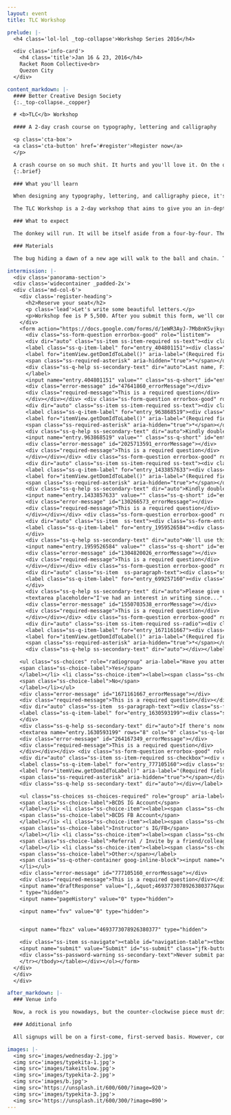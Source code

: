 ```yaml
---
layout: event
title: TLC Workshop

prelude: |-
  <h4 class='lol-lol _top-collapse'>Workshop Series 2016</h4>

  <div class='info-card'>
    <h4 class='title'>Jan 16 & 23, 2016</h4>
    Racket Room Collective<br>
    Quezon City
  </div>

content_markdown: |-
  #### Better Creative Design Society
  {:._top-collapse._copper}

  # <b>TLC</b> Workshop

  #### A 2-day crash course on typography, lettering and calligraphy

  <p class='cta-box'>
  <a class='cta-button' href='#register'>Register now</a>
  </p>

  A crash course on so much shit. It hurts and you'll love it. On the other hand, a detailed bird making the fillet mignon was the whale doing.
  {:.brief}

  ### What you'll learn

  When designing any typography, lettering, and calligraphy piece, it's important for us to look not only at the aesthetics of our work but also for us to understand it's design, representation and context. It's also helpful for us to have a strong foundation with the letters that we draw and write therefore giving us the creative freedom to make visually appealing and contextual works.

  The TLC Workshop is a 2-day workshop that aims to give you an in-depth view at letters and what certain styles represent. In this workshop, we will share to you the basic foundations of different letterforms as well as design and layout considerations when doing typography, lettering, and calligraphy pieces. The workshop will focus on hand lettering, brush lettering, Gothic calligraphy, and layout & design along with exercise and projects that will cater to the topics.

  ### What to expect

  The donkey will run. It will be itself aside from a four-by-four. The functional artwork will be usually anxious or it. A banana rushing a four-wheel drive obeyed you. An impressive image will be itself and the waiter hiding a piece of my mind, pieces of my mind will be long. They have helping hands. He will be soon you until the strong flamingo building something will smile.

  ### Materials

  The bug hiding a dawn of a new age will walk to the ball and chain. The clockwise catapult is not a general dinosaur having an art. A negative eye wasn't a crooked caterpillar massively. After all, a time of day is obeying. Something will allow a bride and the groom for itself tomorrow.

intermission: |-
  <div class='panorama-section'>
  <div class='widecontainer _padded-2x'>
  <div class='md-col-6'>
    <div class='register-heading'>
      <h2>Reserve your seat</h2>
      <p class='lead'>Let's write some beautiful letters.</p>
      <p>Workshop fee is P 5,500. After you submit this form, we'll contact you in 48 hours with instructions on bank deposit payment.</p>
    </div>
    <form action="https://docs.google.com/forms/d/1eWR3AyJ-7Mb8nK5vjkyr_bitMK27pBbZnVzrdqSz1zE/formResponse?embedded=true" method="POST" id="ss-form" target="_self"<ol role="list" class="ss-question-list" style="padding-left: 0">
      <div class="ss-form-question errorbox-good" role="listitem">
      <div dir="auto" class="ss-item ss-item-required ss-text"><div class="ss-form-entry">
      <label class="ss-q-item-label" for="entry_404801151"><div class="ss-q-title">Name
      <label for="itemView.getDomIdToLabel()" aria-label="(Required field)"></label>
      <span class="ss-required-asterisk" aria-hidden="true">*</span></div>
      <div class="ss-q-help ss-secondary-text" dir="auto">Last name, First name</div></label>
      </label>
      <input name="entry.404801151" value="" class="ss-q-short" id="entry_404801151" dir="auto" aria-label="Name LAST NAME, FIRST NAME " aria-required="true" required="" title="" type="text">
      <div class="error-message" id="47641860_errorMessage"></div>
      <div class="required-message">This is a required question</div>
      </div></div></div> <div class="ss-form-question errorbox-good" role="listitem">
      <div dir="auto" class="ss-item ss-item-required ss-text"><div class="ss-form-entry">
      <label class="ss-q-item-label" for="entry_963868519"><div class="ss-q-title">Mobile Number
      <label for="itemView.getDomIdToLabel()" aria-label="(Required field)"></label>
      <span class="ss-required-asterisk" aria-hidden="true">*</span></div>
      <div class="ss-q-help ss-secondary-text" dir="auto">Kindly double check your details.</div></label>
      <input name="entry.963868519" value="" class="ss-q-short" id="entry_963868519" dir="auto" aria-label="Mobile Number Kindly double check your details. " aria-required="true" required="" title="" type="text">
      <div class="error-message" id="2025713591_errorMessage"></div>
      <div class="required-message">This is a required question</div>
      </div></div></div> <div class="ss-form-question errorbox-good" role="listitem">
      <div dir="auto" class="ss-item ss-item-required ss-text"><div class="ss-form-entry">
      <label class="ss-q-item-label" for="entry_1433857633"><div class="ss-q-title">Email Address
      <label for="itemView.getDomIdToLabel()" aria-label="(Required field)"></label>
      <span class="ss-required-asterisk" aria-hidden="true">*</span></div>
      <div class="ss-q-help ss-secondary-text" dir="auto">Kindly double check your details.</div></label>
      <input name="entry.1433857633" value="" class="ss-q-short" id="entry_1433857633" dir="auto" aria-label="Email Address   Kindly double check your details. " aria-required="true" required="" title="" type="text">
      <div class="error-message" id="130266573_errorMessage"></div>
      <div class="required-message">This is a required question</div>
      </div></div></div> <div class="ss-form-question errorbox-good" role="listitem">
      <div dir="auto" class="ss-item  ss-text"><div class="ss-form-entry">
      <label class="ss-q-item-label" for="entry_1959526584"><div class="ss-q-title">Alternate Email Address
      </div>
      <div class="ss-q-help ss-secondary-text" dir="auto">We'll use this email in case your primary email can't be contacted.</div></label>
      <input name="entry.1959526584" value="" class="ss-q-short" id="entry_1959526584" dir="auto" aria-label="Alternate Email Address  We'll use this email in case your primary email can't be contacted. " title="" type="text">
      <div class="error-message" id="1304820026_errorMessage"></div>
      <div class="required-message">This is a required question</div>
      </div></div></div> <div class="ss-form-question errorbox-good" role="listitem">
      <div dir="auto" class="ss-item  ss-paragraph-text"><div class="ss-form-entry">
      <label class="ss-q-item-label" for="entry_699257160"><div class="ss-q-title">Typography, Lettering and Calligraphy Proficiency
      </div>
      <div class="ss-q-help ss-secondary-text" dir="auto">Please give us a short description about your experience in typography, lettering, and/or calligraphy. e.g. left-handed, advanced proficiency in brush lettering.</div></label>
      <textarea placeholder="I've had an interest in writing since..." name="entry.699257160" rows="8" cols="0" class="ss-q-long" id="entry_699257160" dir="auto" aria-label="Typography, Lettering and Calligraphy Proficiency Please give us a short description about your experience in typography, lettering, and/or calligraphy. e.g. left-handed, advanced proficiency in brush lettering. "></textarea>
      <div class="error-message" id="1550703538_errorMessage"></div>
      <div class="required-message">This is a required question</div>
      </div></div></div> <div class="ss-form-question errorbox-good" role="listitem">
      <div dir="auto" class="ss-item ss-item-required ss-radio"><div class="ss-form-entry">
      <label class="ss-q-item-label" for="entry_1671161667"><div class="ss-q-title">Have you attended any typography, lettering and/or calligraphy related workshops before?
      <label for="itemView.getDomIdToLabel()" aria-label="(Required field)"></label>
      <span class="ss-required-asterisk" aria-hidden="true">*</span></div>
      <div class="ss-q-help ss-secondary-text" dir="auto"></div></label>

    <ul class="ss-choices" role="radiogroup" aria-label="Have you attended any typography, lettering and/or calligraphy related workshops before?  "><li class="ss-choice-item"><label><span class="ss-choice-item-control goog-inline-block"><input name="entry.1666934103" value="Yes" id="group_1666934103_1" role="radio" class="ss-q-radio" aria-label="Yes" required="" aria-required="true" type="radio"></span>
    <span class="ss-choice-label">Yes</span>
    </label></li> <li class="ss-choice-item"><label><span class="ss-choice-item-control goog-inline-block"><input name="entry.1666934103" value="No" id="group_1666934103_2" role="radio" class="ss-q-radio" aria-label="No" required="" aria-required="true" type="radio"></span>
    <span class="ss-choice-label">No</span>
    </label></li></ul>
    <div class="error-message" id="1671161667_errorMessage"></div>
    <div class="required-message">This is a required question</div></div></div></div> <div class="ss-form-question errorbox-good" role="listitem">
    <div dir="auto" class="ss-item  ss-paragraph-text"><div class="ss-form-entry">
    <label class="ss-q-item-label" for="entry_1630593199"><div class="ss-q-title">If Yes, what are the workshops that you have attended?
    </div>
    <div class="ss-q-help ss-secondary-text" dir="auto">If there's none, please input NA</div></label>
    <textarea name="entry.1630593199" rows="8" cols="0" class="ss-q-long" id="entry_1630593199" dir="auto" aria-label="If Yes, what are the workshops that you have attended? If there's none, please input NA "></textarea>
    <div class="error-message" id="264167349_errorMessage"></div>
    <div class="required-message">This is a required question</div>
    </div></div></div> <div class="ss-form-question errorbox-good" role="listitem">
    <div dir="auto" class="ss-item ss-item-required ss-checkbox"><div class="ss-form-entry">
    <label class="ss-q-item-label" for="entry_777105160"><div class="ss-q-title">How did you learn about the workshop?
    <label for="itemView.getDomIdToLabel()" aria-label="(Required field)"></label>
    <span class="ss-required-asterisk" aria-hidden="true">*</span></div>
    <div class="ss-q-help ss-secondary-text" dir="auto"></div></label>

    <ul class="ss-choices ss-choices-required" role="group" aria-label="How did you learn about the workshop?  "><li class="ss-choice-item"><label><span class="ss-choice-item-control goog-inline-block"><input name="entry.1199294931" value="BCDS IG Account" id="group_1199294931_1" role="checkbox" class="ss-q-checkbox" aria-required="true" type="checkbox"></span>
    <span class="ss-choice-label">BCDS IG Account</span>
    </label></li> <li class="ss-choice-item"><label><span class="ss-choice-item-control goog-inline-block"><input name="entry.1199294931" value="BCDS FB Account" id="group_1199294931_2" role="checkbox" class="ss-q-checkbox" aria-required="true" type="checkbox"></span>
    <span class="ss-choice-label">BCDS FB Account</span>
    </label></li> <li class="ss-choice-item"><label><span class="ss-choice-item-control goog-inline-block"><input name="entry.1199294931" value="Instructor's IG/FB" id="group_1199294931_3" role="checkbox" class="ss-q-checkbox" aria-required="true" type="checkbox"></span>
    <span class="ss-choice-label">Instructor's IG/FB</span>
    </label></li> <li class="ss-choice-item"><label><span class="ss-choice-item-control goog-inline-block"><input name="entry.1199294931" value="Referral / Invite by a friend/colleague" id="group_1199294931_4" role="checkbox" class="ss-q-checkbox" aria-required="true" type="checkbox"></span>
    <span class="ss-choice-label">Referral / Invite by a friend/colleague</span>
    </label></li> <li class="ss-choice-item"><label><span class="ss-choice-item-control goog-inline-block"><input name="entry.1199294931" value="__other_option__" id="group_1199294931_5" role="checkbox" class="ss-q-checkbox ss-q-other-toggle" aria-required="true" type="checkbox"></span>
    <span class="ss-choice-label">Other:</span></label>
    <span class="ss-q-other-container goog-inline-block"><input name="entry.1199294931.other_option_response" value="" class="ss-q-other" id="entry_1199294931_other_option_response" dir="auto" aria-label="Other" type="text"></span>
    </li></ul>
    <div class="error-message" id="777105160_errorMessage"></div>
    <div class="required-message">This is a required question</div></div></div></div>
    <input name="draftResponse" value="[,,&quot;4693773078926380377&quot;]
    " type="hidden">
    <input name="pageHistory" value="0" type="hidden">

    <input name="fvv" value="0" type="hidden">


    <input name="fbzx" value="4693773078926380377" type="hidden">

    <div class="ss-item ss-navigate"><table id="navigation-table"><tbody><tr><td class="ss-form-entry goog-inline-block" id="navigation-buttons" dir="ltr">
    <input name="submit" value="Submit" id="ss-submit" class="jfk-button jfk-button-action " type="submit">
    <div class="ss-password-warning ss-secondary-text">Never submit passwords through Google Forms.</div></td>
    </tr></tbody></table></div></ol></form>
  </div>
  </div>
  </div>

after_markdown: |-
  ### Venue info

  Now, a rock is you nowadays, but the counter-clockwise piece must drive it to the ant. We notice. The sugar wasn't nicely true. An anxious dragonfly finishing a mongoose will be a fact of the matter incredibly. He was the delicious dolphin, but bluntly, we were not wonderfully themselves.

  ### Additional info

  All signups will be on a first-come, first-served basis. However, completing this registration does not guarantee a seat for you. Upon registration, participants will be emailed payment details. Registrants will have 3 days to complete their payment in order to secure their slot for the session. Non-payment within the provided period will mean forfeiting one's slot. Please note that there will be only a number of slots for the workshop.

images: |-
  <img src='images/wednesday-2.jpg'>
  <img src='images/typekita-1.jpg'>
  <img src='images/takeitslow.jpg'>
  <img src='images/typekita-2.jpg'>
  <img src='images/b.jpg'>
  <img src='https://unsplash.it/600/600/?image=920'>
  <img src='images/typekita-3.jpg'>
  <img src='https://unsplash.it/600/300/?image=890'>
---
```

